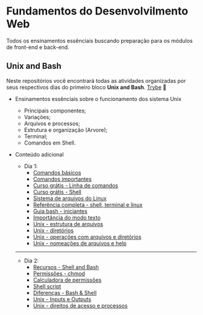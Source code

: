 # Fundamentos do Desenvolvilmento Web

Todos os ensinamentos essênciais buscando preparação para os módulos de front-end e back-end.

## Unix and Bash

Neste repositórios você encontrará todas as atividades organizadas por seus respectivos dias do primeiro bloco **Unix and Bash**. [Trybe](https://betrybe.com) 🚀

* Ensinamentos essênciais sobre o funcionamento dos sistema Unix
  * Principais componentes;
  * Variações;
  * Arquivos e processos;
  * Estrutura e organização (Arvore);
  * Terminal;
  * Comandos em Shell.
  
* Conteúdo adicional
  * Dia 1:
    * [Comandos básicos](https://www.youtube.com/watch?v=JEhVB4VHsTI)
    * [Comandos importantes](https://www.howtogeek.com/412055/37-important-linux-commands-you-should-know/)
    * [Curso grátis - Linha de comandos](https://www.udacity.com/course/linux-command-line-basics--ud595)
    * [Curso grátis - Shell](https://www.udacity.com/course/shell-workshop--ud206)
    * [Sistema de arquivos do Linux](https://www.youtube.com/watch?v=HIXzJ3Rz9po)
    * [Referência completa - shell, terminal e linux](http://linuxcommand.org/index.php)
    * [Guia bash - iniciantes](https://www.youtube.com/watch?v=oxuRxtrO2Ag)
    * [Importância do modo texto](https://www.vivaolinux.com.br/artigo/A-importancia-do-modo-texto)
    * [Unix - estrutura de arquivos](http://www.ee.surrey.ac.uk/Teaching/Unix/unixintro.html)
    * [Unix - diretórios](http://www.ee.surrey.ac.uk/Teaching/Unix/unix1.html)
    * [Unix - operações com arquivos e diretórios](http://www.ee.surrey.ac.uk/Teaching/Unix/unix2.html)
    * [Unix - nomeações de arquivos e help](http://www.ee.surrey.ac.uk/Teaching/Unix/unix4.html)

  ---

  * Dia 2:
    * [Recursos - Shell and Bash](https://aurelio.net/shell/)
    * [Permissões - chmod](http://ftp.kh.edu.tw/Linux/Redhat/en_6.2/doc/gsg/s1-navigating-chmodnum.htm)
    * [Calculadora de permissões](https://chmod-calculator.com/)
    * [Shell script](http://www.devin.com.br/shell_script/)
    * [Diferenças - Bash & Shell](https://pt.phhsnews.com/what-s-difference-between-bash-zsh-and-other-linux-shells3733)
    * [Unix - Inputs e Outputs](http://www.ee.surrey.ac.uk/Teaching/Unix/unix3.html)
    * [Unix - direitos de acesso e processos](http://www.ee.surrey.ac.uk/Teaching/Unix/unix5.html)
